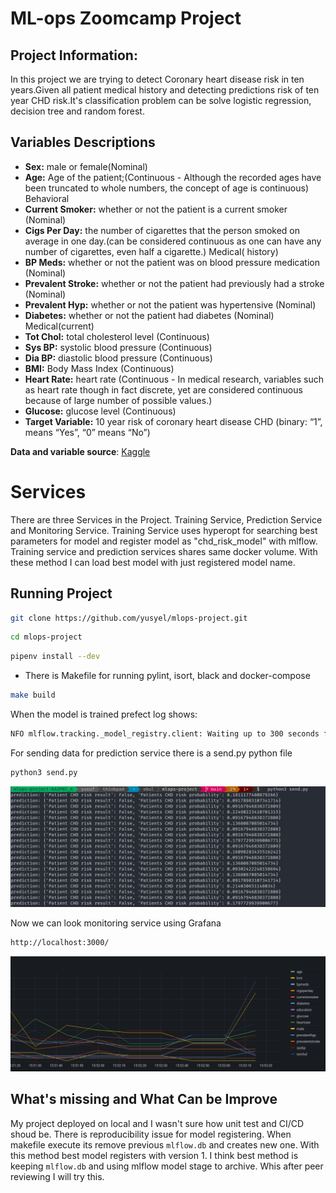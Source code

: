 # ML-ops Zoomcamp Project

## Project Information:

In this project we are trying to detect Coronary heart disease risk in ten years.Given all patient medical history and detecting predictions risk of ten year CHD risk.It's classification problem can be solve logistic regression, decision tree and random forest.

## Variables Descriptions

 * **Sex:** male or female(Nominal)
* **Age:** Age of the patient;(Continuous - Although the recorded ages have been truncated to whole numbers, the concept of age is continuous)
Behavioral
* **Current Smoker:** whether or not the patient is a current smoker (Nominal)
* **Cigs Per Day:** the number of cigarettes that the person smoked on average in one day.(can be considered continuous as one can have any number of cigarettes, even half a cigarette.)
Medical( history)
* **BP Meds:** whether or not the patient was on blood pressure medication (Nominal)
* **Prevalent Stroke:** whether or not the patient had previously had a stroke (Nominal)
* **Prevalent Hyp:** whether or not the patient was hypertensive (Nominal)
* **Diabetes:** whether or not the patient had diabetes (Nominal)
Medical(current)
* **Tot Chol:** total cholesterol level (Continuous)
* **Sys BP:** systolic blood pressure (Continuous)
* **Dia BP:** diastolic blood pressure (Continuous)
* **BMI:** Body Mass Index (Continuous)
* **Heart Rate:** heart rate (Continuous - In medical research, variables such as heart rate though in fact discrete, yet are considered continuous because of large number of possible values.)
* **Glucose:** glucose level (Continuous)
* **Target Variable:** 10 year risk of coronary heart disease CHD (binary: “1”, means “Yes”, “0” means “No”)


**Data and variable source**:  [Kaggle](https://www.kaggle.com/dileep070/heart-disease-prediction-using-logistic-regression)


# Services

There are three Services in the Project. Training Service, Prediction Service and Monitoring Service. Training Service uses hyperopt for searching best parameters for model and register model as "chd_risk_model" with mlflow. Training service and prediction services shares same docker volume. With these method I can load best model with just registered model name.


## Running Project

```bash
git clone https://github.com/yusyel/mlops-project.git
```

```bash
cd mlops-project
```

```bash
pipenv install --dev
```

* There is Makefile for running pylint, isort, black and docker-compose

```bash
make build
```

When the model is trained prefect log shows:
```bash
NFO mlflow.tracking._model_registry.client: Waiting up to 300 seconds for model version to finish creation.                     Model name: chd_risk_model, version 1 | Created version '1' of model 'chd_risk_model'.
```
For sending data for prediction service there is a send.py python file

```bash
python3 send.py
```
![data_send](./img/img1.png)

Now we can look monitoring service using Grafana

```bash
http://localhost:3000/
```

![monitoring](./img/img2.png)


## What's missing and What Can be Improve

My project deployed on local and I wasn't sure how unit test and CI/CD shoud be. There is reproducibility issue for model registering. When makefile execute its remove previous ```mlflow.db``` and creates new one. With this method best model registers with version 1. I think best method is keeping ```mlflow.db``` and using mlflow model stage to archive. Whis after peer reviewing I will try this.
